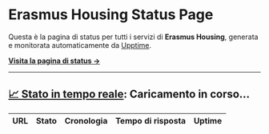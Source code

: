 # Erasmus Housing Status Page

Questa è la pagina di status per tutti i servizi di **Erasmus Housing**, generata e monitorata automaticamente da [Upptime](https://github.com/upptime/upptime).

**[Visita la pagina di status →](https://atrisorb.github.io)**

---

## [📈 Stato in tempo reale](https://atrisorb.github.io): Caricamento in corso...

| URL | Stato | Cronologia | Tempo di risposta | Uptime |
| --- | ----- | ---------- | ----------------- | ------ |
